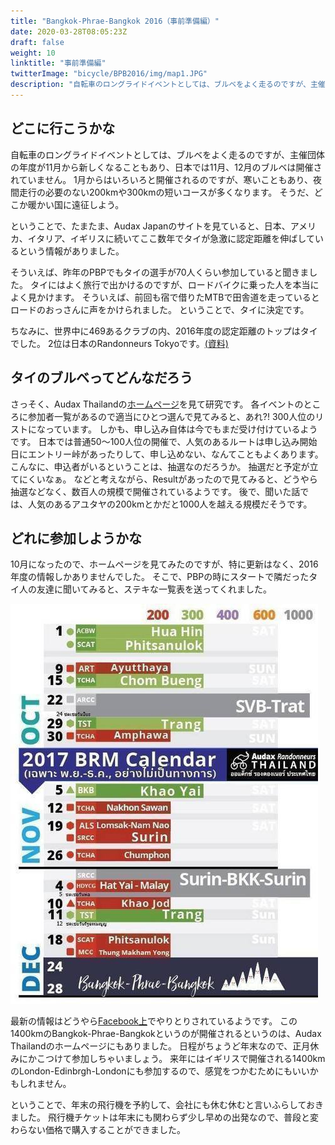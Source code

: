 ```yaml
---
title: "Bangkok-Phrae-Bangkok 2016（事前準備編）"
date: 2020-03-28T08:05:23Z
draft: false
weight: 10
linktitle: "事前準備編"
twitterImage: "bicycle/BPB2016/img/map1.JPG"
description: "自転車のロングライドイベントとしては、ブルベをよく走るのですが、主催団体の年度が11月から新しくなることもあり、日本では11月、12月のブルベは開催されていません。"
---
```

## どこに行こうかな

自転車のロングライドイベントとしては、ブルベをよく走るのですが、主催団体の年度が11月から新しくなることもあり、日本では11月、12月のブルベは開催されていません。
1月からはいろいろと開催されるのですが、寒いこともあり、夜間走行の必要のない200kmや300kmの短いコースが多くなります。
そうだ、どこか暖かい国に遠征しよう。

ということで、たまたま、Audax Japanのサイトを見ていると、日本、アメリカ、イタリア、イギリスに続いてここ数年でタイが急激に認定距離を伸ばしているという情報がありました。

そういえば、昨年のPBPでもタイの選手が70人くらい参加していると聞きました。
タイにはよく旅行で出かけるのですが、ロードバイクに乗った人を本当によく見かけます。
そういえば、前回も宿で借りたMTBで田舎道を走っているとロードのおっさんに声をかけられました。
ということで、タイに決定です。

ちなみに、世界中に469あるクラブの内、2016年度の認定距離のトップはタイでした。
2位は日本のRandonneurs Tokyoです。[(資料)](https://www.audax-club-parisien.com/download/Resultats_2016_05.pdf)

## タイのブルベってどんなだろう

さっそく、Audax Thailandの[ホームページ](https://www.audaxthailand.com/)を見て研究です。
各イベントのところに参加者一覧があるので適当にひとつ選んで見てみると、あれ?! 300人位のリストになっています。
しかも、申し込み自体は今でもまだ受け付けているようです。
日本では普通50～100人位の開催で、人気のあるルートは申し込み開始日にエントリー峠があったりして、申し込めない、なんてこともよくあります。
こんなに、申込者がいるということは、抽選なのだろうか。
抽選だと予定が立てにくいなぁ。
などと考えながら、Resultがあったので見てみると、どうやら抽選などなく、数百人の規模で開催されているようです。
後で、聞いた話では、人気のあるアユタヤの200kmとかだと1000人を越える規模だそうです。

## どれに参加しようかな
10月になったので、ホームページを見てみたのですが、特に更新はなく、2016年度の情報しかありませんでした。
そこで、PBPの時にスタートで隣だったタイ人の友達に聞いてみると、ステキな一覧表を送ってくれました。

![](../img/thai2017.jpg)

最新の情報はどうやら[Facebook上](http://www.facebook.com/audaxthailand)でやりとりされているようです。
この1400kmのBangkok-Phrae-Bangkokというのが開催されるというのは、Audax Thailandのホームページにもありました。
日程がちょうど年末なので、正月休みにかこつけて参加しちゃいましょう。
来年にはイギリスで開催される1400kmのLondon-Edinbrgh-Londonにも参加するので、感覚をつかむためにもいいかもしれません。

ということで、年末の飛行機を予約して、会社にも休む休むと言いふらしておきました。
飛行機チケットは年末にも関わらず少し早めの出発なので、普段と変わらない価格で購入することができました。
